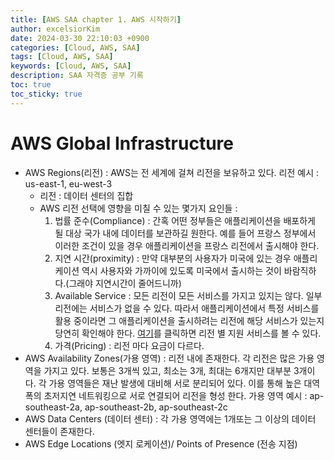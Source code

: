 ```yaml
---
title: [AWS SAA chapter 1. AWS 시작하기]
author: excelsiorKim
date: 2024-03-30 22:10:03 +0900
categories: [Cloud, AWS, SAA]
tags: [Cloud, AWS, SAA]
keywords: [Cloud, AWS, SAA]
description: SAA 자격증 공부 기록
toc: true
toc_sticky: true
---
```


# AWS Global Infrastructure

- AWS Regions(리전) : AWS는 전 세계에 걸쳐 리전을 보유하고 있다.
  리전 예시 : us-east-1, eu-west-3
  - 리전 : 데이터 센터의 집합
  - AWS 리전 선택에 영향을 미칠 수 있는 몇가지 요인들 :
    1. 법률 준수(Compliance) : 간혹 어떤 정부들은 애플리케이션을 배포하게 될 대상 국가 내에 데이터를 보관하길 원한다.
       예를 들어 프랑스 정부에서 이러한 조건이 있을 경우 애플리케이션을 프랑스 리전에서 출시해야 한다.
    2. 지연 시간(proximity) : 만약 대부분의 사용자가 미국에 있는 경우 애플리케이션 역시 사용자와 가까이에 있도록 미국에서 출시하는 것이 바람직하다.(그래야 지연시간이 줄어드니까)
    3. Available Service : 모든 리전이 모든 서비스를 가지고 있지는 않다. 일부 리전에는 서비스가 없을 수 있다. 따라서 애플리케이션에서 특정 서비스를 활용 중이라면 그 애플리케이션을 출시하려는 리전에 해당 서비스가 있는지 당연히 확인해야 한다.
       [여기](https://aws.amazon.com/about-aws/global-infrastructure/regional-product-services)를 클릭하면 리전 별 지원 서비스를 볼 수 있다.
    4. 가격(Pricing) : 리전 마다 요금이 다르다.
- AWS Availability Zones(가용 영역) : 리전 내에 존재한다. 각 리전은 많은 가용 영역을 가지고 있다. 보통은 3개씩 있고, 최소는 3개, 최대는 6개지만 대부분 3개이다. 각 가용 영역들은 재난 발생에 대비해 서로 분리되어 있다. 이를 통해 높은 대역폭의 초저지연 네트워킹으로 서로 연결되어 리전을 형성 한다.
  가용 영역 예시 : ap-southeast-2a, ap-southeast-2b, ap-southeast-2c
- AWS Data Centers (데이터 센터) : 각 가용 영역에는 1개또는 그 이상의 데이터 센터들이 존재한다.
- AWS Edge Locations (엣지 로케이션)/ Points of Presence (전송 지점)
